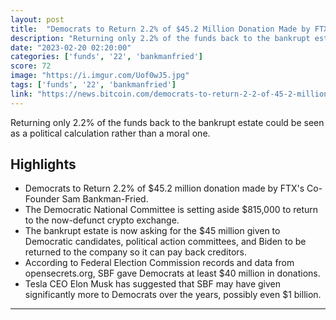 ```yaml
---
layout: post
title:  "Democrats to Return 2.2% of $45.2 Million Donation Made by FTX's Co-Founder Sam Bankman-Fried"
description: "Returning only 2.2% of the funds back to the bankrupt estate could be seen as a political calculation rather than a moral one."
date: "2023-02-20 02:20:00"
categories: ['funds', '22', 'bankmanfried']
score: 72
image: "https://i.imgur.com/Uof0wJ5.jpg"
tags: ['funds', '22', 'bankmanfried']
link: "https://news.bitcoin.com/democrats-to-return-2-2-of-45-2-million-donation-made-by-ftxs-co-founder-sam-bankman-fried/"
---
```


Returning only 2.2% of the funds back to the bankrupt estate could be seen as a political calculation rather than a moral one.

## Highlights

- Democrats to Return 2.2% of $45.2 million donation made by FTX's Co-Founder Sam Bankman-Fried.
- The Democratic National Committee is setting aside $815,000 to return to the now-defunct crypto exchange.
- The bankrupt estate is now asking for the $45 million given to Democratic candidates, political action committees, and Biden to be returned to the company so it can pay back creditors.
- According to Federal Election Commission records and data from opensecrets.org, SBF gave Democrats at least $40 million in donations.
- Tesla CEO Elon Musk has suggested that SBF may have given significantly more to Democrats over the years, possibly even $1 billion.

---
